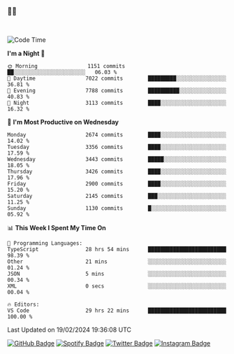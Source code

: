 ### 🤙🍺

<!-- <a href="https://github-readme-stats.vercel.app/api?username=hzak2xx&count_private=true&show_icons=true&theme=dracula">
  <img align="center" src="https://github-readme-stats.vercel.app/api?username=hzak2xx&count_private=true&show_icons=true&theme=dracula" />
</a>
</br> -->
</br>

<!--START_SECTION:waka-->
![Code Time](http://img.shields.io/badge/Code%20Time-3%2C093%20hrs%2020%20mins-blue)

**I'm a Night 🦉** 

```text
🌞 Morning                1151 commits        ██░░░░░░░░░░░░░░░░░░░░░░░   06.03 % 
🌆 Daytime                7022 commits        █████████░░░░░░░░░░░░░░░░   36.81 % 
🌃 Evening                7788 commits        ██████████░░░░░░░░░░░░░░░   40.83 % 
🌙 Night                  3113 commits        ████░░░░░░░░░░░░░░░░░░░░░   16.32 % 
```
📅 **I'm Most Productive on Wednesday** 

```text
Monday                   2674 commits        ████░░░░░░░░░░░░░░░░░░░░░   14.02 % 
Tuesday                  3356 commits        ████░░░░░░░░░░░░░░░░░░░░░   17.59 % 
Wednesday                3443 commits        █████░░░░░░░░░░░░░░░░░░░░   18.05 % 
Thursday                 3426 commits        ████░░░░░░░░░░░░░░░░░░░░░   17.96 % 
Friday                   2900 commits        ████░░░░░░░░░░░░░░░░░░░░░   15.20 % 
Saturday                 2145 commits        ███░░░░░░░░░░░░░░░░░░░░░░   11.25 % 
Sunday                   1130 commits        █░░░░░░░░░░░░░░░░░░░░░░░░   05.92 % 
```


📊 **This Week I Spent My Time On** 

```text
💬 Programming Languages: 
TypeScript               28 hrs 54 mins      █████████████████████████   98.39 % 
Other                    21 mins             ░░░░░░░░░░░░░░░░░░░░░░░░░   01.24 % 
JSON                     5 mins              ░░░░░░░░░░░░░░░░░░░░░░░░░   00.34 % 
XML                      0 secs              ░░░░░░░░░░░░░░░░░░░░░░░░░   00.04 % 

🔥 Editors: 
VS Code                  29 hrs 22 mins      █████████████████████████   100.00 % 
```


 Last Updated on 19/02/2024 19:36:08 UTC
<!--END_SECTION:waka-->

[![GitHub Badge](https://img.shields.io/badge/GitHub-100000?style=for-the-badge&logo=github&logoColor=white)](https://github.com/hzak2xx)
[![Spotify Badge](https://img.shields.io/badge/Spotify-1ED760?&style=for-the-badge&logo=spotify&logoColor=white)](https://open.spotify.com/user/uf90s6sbbh75a1mt44clkhkvf)
[![Twitter Badge](https://img.shields.io/badge/Twitter-1DA1F2?style=for-the-badge&logo=twitter&logoColor=white)](https://twitter.com/hzak2xx)
[![Instagram Badge](https://img.shields.io/badge/Instagram-E4405F?style=for-the-badge&logo=instagram&logoColor=white)](https://www.instagram.com/hzak2xx/)

